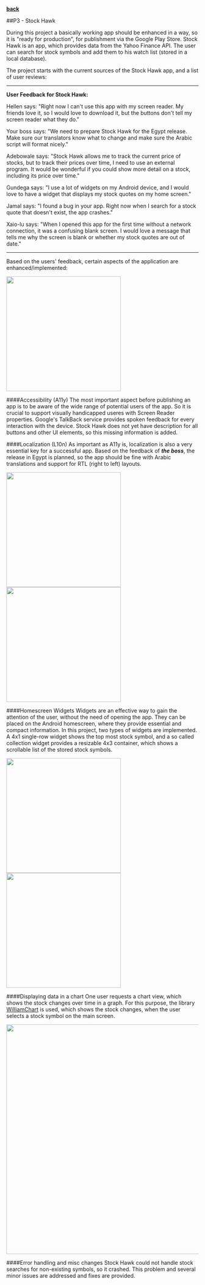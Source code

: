 **[back](README.md)**

##P3 - Stock Hawk

During this project a basically working app should be enhanced in a way, so it is "ready for production", for publishment via the Google Play Store. Stock Hawk is an app, which provides data from the Yahoo Finance API. The user can search for stock symbols and add them to his watch list (stored in a local database). 

The project starts with the current sources of the Stock Hawk app, and a list of user reviews:

---------
**User Feedback for Stock Hawk:**

Hellen says:
"Right now I can't use this app with my screen reader. My friends love it, so I would love to download it, but the buttons don't tell my screen reader what they do."

Your boss says:
"We need to prepare Stock Hawk for the Egypt release. Make sure our translators know what to change and make sure the Arabic script will format nicely."

Adebowale says:
"Stock Hawk allows me to track the current price of stocks, but to track their prices over time, I need to use an external program. It would be wonderful if you could show more detail on a stock, including its price over time."

Gundega says:
"I use a lot of widgets on my Android device, and I would love to have a widget that displays my stock quotes on my home screen."

Jamal says:
"I found a bug in your app. Right now when I search for a stock quote that doesn't exist, the app crashes."

Xaio-lu says:
"When I opened this app for the first time without a network connection, it was a confusing blank screen. I would love a message that tells me why the screen is blank or whether my stock quotes are out of date."

---------

Based on the users' feedback, certain aspects of the application are enhanced/implemented:

<img style="position: center;" src="static/screenshots/P3 - Stock Hawk - Main.png" width="300">

####Accessibility (A11y)
The most important aspect before publishing an app is to be aware of the wide range of potential users of the app. So it is crucial to support visually handicapped useres with Screen Reader properties. Google's TalkBack service provides spoken feedback for every interaction with the device. Stock Hawk does not yet have description for all buttons and other UI elements, so this missing information is added. 

####Localization (L10n)
As important as A11y is, localization is also a very essential key for a successful app. Based on the feedback of ***the boss***, the release in Egypt is planned, so the app should be fine with Arabic translations and support for RTL (right to left) layouts. 

<img style="position: center;" src="static/screenshots/P3 - Stock Hawk - RTL_1.png" width="300">
<img style="position: center;" src="static/screenshots/P3 - Stock Hawk - RTL_2.png" width="300">

####Homescreen Widgets
Widgets are an effective way to gain the attention of the user, without the need of opening the app. They can be placed on the Android homescreen, where they provide essential and compact information. In this project, two types of widgets are implemented. A 4x1 single-row widget shows the top most stock symbol, and a so called collection widget provides a resizable 4x3 container, which shows a scrollable list of the stored stock symbols. 

<img style="position: center;" src="static/screenshots/P3 - Stock Hawk - Widgets_1.png" width="300">
<img style="position: center;" src="static/screenshots/P3 - Stock Hawk - Widgets_2.png" width="300">

####Displaying data in a chart
One user requests a chart view, which shows the stock changes over time in a graph. For this purpose, the library [WilliamChart](https://github.com/diogobernardino/WilliamChart) is used, which shows the stock changes, when the user selects a stock symbol on the main screen.

<img style="position: center;" src="static/screenshots/P3 - Stock Hawk - Graph.png" width="600">

####Error handling and misc changes
Stock Hawk could not handle stock searches for non-existing symbols, so it crashed. This problem and several minor issues are addressed and fixes are provided.
